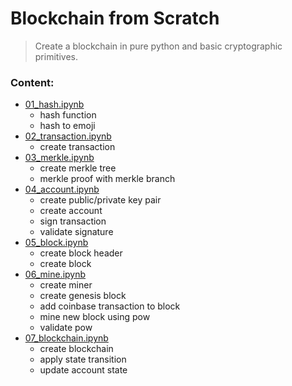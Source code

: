 # Blockchain from Scratch
> Create a blockchain in pure python and basic cryptographic primitives.

### Content:                                                  

* [01_hash.ipynb](https://github.com/SharifElfouly/blockchain-from-scratch/blob/main/01_hash.ipynb)
  - hash function
  - hash to emoji
* [02_transaction.ipynb](https://github.com/SharifElfouly/blockchain-from-scratch/blob/main/02_transaction.ipynb)
  - create transaction
* [03_merkle.ipynb](https://github.com/SharifElfouly/blockchain-from-scratch/blob/main/03_merkle.ipynb)
  - create merkle tree 
  - merkle proof with merkle branch
* [04_account.ipynb](https://github.com/SharifElfouly/blockchain-from-scratch/blob/main/04_account.ipynb)
  - create public/private key pair
  - create account
  - sign transaction
  - validate signature
* [05_block.ipynb](https://github.com/SharifElfouly/blockchain-from-scratch/blob/main/05_block.ipynb)
  - create block header
  - create block
* [06_mine.ipynb](https://github.com/SharifElfouly/blockchain-from-scratch/blob/main/06_block.ipynb)
  - create miner
  - create genesis block
  - add coinbase transaction to block
  - mine new block using pow
  - validate pow
* [07_blockchain.ipynb](https://github.com/SharifElfouly/blockchain-from-scratch/blob/main/07_blockchain.ipynb)
  - create blockchain
  - apply state transition
  - update account state
